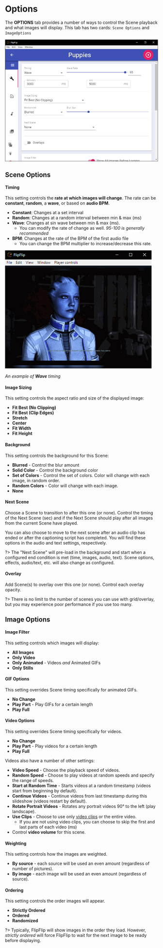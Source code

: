 # Options
The **OPTIONS** tab provides a number of ways to control the Scene playback and what images will display. This tab
has two cards: `Scene Options` and `ImageOptions` 

![](doc_images/scene_detail_options.png)

## Scene Options

#### Timing
This setting controls the **rate at which images will change**. The rate can be **constant**, **random**, a **wave**, 
or based on **audio BPM**.
* **Constant**: Changes at a set interval
* **Random**: Changes at a random interval between min & max (ms)
* **Wave**: Changes at sin wave between min & max (ms).
  * You can modify the rate of change as well. _95-100 is generally recommended_ 
* **BPM**: Changes at the rate of the BPM of the first audio file
  * You can change the BPM multiplier to increase/decrease this rate.

<img src="doc_images/timing_ex.gif" alt="Timing Example">

_An example of **Wave** timing_
  
#### Image Sizing
This setting controls the aspect ratio and size of the displayed image:
* **Fit Best (No Clipping)**
* **Fit Best (Clip Edges)**
* **Stretch**
* **Center**
* **Fit Width**
* **Fit Height**

#### Background
This setting controls the background for this Scene:
* **Blurred** - Control the blur amount
* **Solid Color** - Control the background color
* **Set of Colors** - Control the set of colors. Color will change with each image, in random order.
* **Random Colors** - Color will change with each image.
* **None**

#### Next Scene
Choose a Scene to transition to after this one (or none). Control the timing of the Next Scene (sec) and if the Next 
Scene should play after all images from the current Scene have played.

You can also choose to move to the next scene after an audio clip has ended or after the captioning script has completed.
You will find these options in the audio and text settings, respectively.

?> The "Next Scene" will pre-load in the background and start when a configured end condition is met (time, images, audio, text). 
Scene options, effects, audio/text, etc. will also change as configured.

#### Overlay
Add Scene(s) to overlay over this one (or none). Control each overlay opacity.

?> There is no limit to the number of scenes you can use with grid/overlay, 
but you may experience poor performance if you use too many.

## Image Options

#### Image Filter
This setting controls which images will display:
* **All Images**
* **Only Video**
* **Only Animated** - Videos _and_ Animated GIFs
* **Only Stills**

#### GIF Options
This setting overrides Scene timing specifically for animated GIFs.
* **No Change** 
* **Play Part** - Play GIFs for a certain length
* **Play Full**

#### Video Options
This setting overrides Scene timing specifically for videos.
* **No Change** 
* **Play Part** - Play videos for a certain length
* **Play Full**

Videos also have a number of other settings:
* **Video Speed** - Choose the playback speed of videos.
* **Random Speed** - Choose to play videos at random speeds and specify the range of speeds.
* **Start at Random Time** - Starts videos at a random timestamp (videos start from beginning by default).
* **Continue Videos** - Continue videos from last timestamp during this slideshow (videos restart by default).
* **Rotate Portrait Videos** - Rotates any portrait videos 90° to the left (play landscape).
* **Use Clips** - Choose to use only [video clips](clips.md) or the entire video.
  * If you are not using video clips, you can choose to skip the first and last parts of each video (ms)
* Control **video volume** for this scene.

#### Weighting
This setting controls how the images are weighted.
* **By source** - each source will be used an even amount (regardless of number of pictures).
* **By image** - each image will be used an even amount (regardless of source).
  
#### Ordering
This setting controls the order images will appear.
* **Strictly Ordered**
* **Ordered**
* **Randomized**

?> Typically, FlipFlip will show images in the order they load. However, *strictly ordered* will force
FlipFlip to wait for the next image to be ready before displaying.